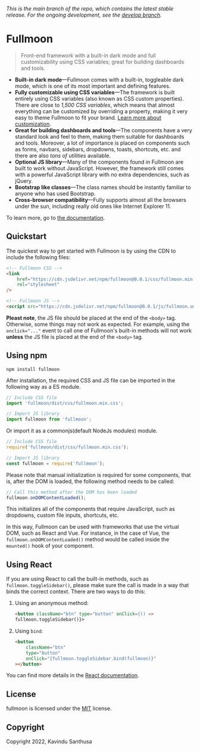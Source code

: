_This is the main branch of the repo, which contains the latest stable release. For the ongoing development, see the [develop branch](https://github.com/ksenginew/fullmoon/tree/develop)._


# Fullmoon

> Front-end framework with a built-in dark mode and full customizability using CSS variables; great for building dashboards and tools.

-   **Built-in dark mode**—Fullmoon comes with a built-in, toggleable dark mode, which is one of its most important and defining features.
-   **Fully customizable using CSS variables**—The framework is built entirely using CSS variables (also known as CSS custom properties). There are close to _1,500 CSS variables_, which means that almost everything can be customized by overriding a property, making it very easy to theme Fullmoon to fit your brand. [Learn more about customization](https://www.gethalfmoon.com/docs/customize/).
-   **Great for building dashboards and tools**—The components have a very standard look and feel to them, making them suitable for dashboards and tools. Moreover, a lot of importance is placed on components such as forms, navbars, sidebars, dropdowns, toasts, shortcuts, etc. and there are also _tons of utilities_ available.
-   **Optional JS library**—Many of the components found in Fullmoon are built to work without JavaScript. However, the framework still comes with a powerful JavaScript library with no extra dependencies, such as jQuery.
-   **Bootstrap like classes**—The class names should be instantly familiar to anyone who has used Bootstrap.
-   **Cross-browser compatibility**—Fully supports almost all the browsers under the sun, including really old ones like Internet Explorer 11.

To learn more, go to [the documentation](https://www.gethalfmoon.com/docs/introduction/).

## Quickstart

The quickest way to get started with Fullmoon is by using the CDN to include the following files:

```html
<!-- Fullmoon CSS -->
<link
    href="https://cdn.jsdelivr.net/npm/fullmoon@0.0.1/css/fullmoon.min.css"
    rel="stylesheet"
/>

<!-- Fullmoon JS -->
<script src="https://cdn.jsdelivr.net/npm/fullmoon@0.0.1/js/fullmoon.umd.js"></script>
```

**Pleast note**, the JS file should be placed at the end of the `<body>` tag. Otherwise, some things may not work as expected. For example, using the `onclick="..."` event to call one of Fullmoon's built-in methods will not work **unless** the JS file is placed at the end of the `<body>` tag.

## Using npm

```
npm install fullmoon
```

After installation, the required CSS and JS file can be imported in the following way as a ES module.

```javascript
// Include CSS file
import 'fullmoon/dist/css/fullmoon.min.css';

// Import JS library
import fullmoon from 'fullmoon';
```

Or import it as a commonjs(default NodeJs modules) module.

```javascript
// Include CSS file
require('fullmoon/dist/css/fullmoon.min.css');

// Import JS library
const fullmoon = require('fullmoon');
```

Please note that manual initialization is required for some components, that is, after the DOM is loaded, the following method needs to be called:

```javascript
// Call this method after the DOM has been loaded
fullmoon.onDOMContentLoaded();
```

This initializes all of the components that require JavaScript, such as dropdowns, custom file inputs, shortcuts, etc.

In this way, Fullmoon can be used with frameworks that use the virtual DOM, such as React and Vue. For instance, in the case of Vue, the `fullmoon.onDOMContentLoaded()` method would be called inside the `mounted()` hook of your component.

## Using React

If you are using React to call the built-in methods, such as `fullmoon.toggleSidebar()`, please make sure the call is made in a way that binds the correct context. There are two ways to do this:

1.  Using an anonymous method:

    ```html
    <button className="btn" type="button" onClick={() =>
    fullmoon.toggleSidebar()}>
    ```

2.  Using `bind`:

    ```html
    <button
        className="btn"
        type="button"
        onClick="{fullmoon.toggleSidebar.bind(fullmoon)}"
    ></button>
    ```

You can find more details in the [React documentation](https://reactjs.org/docs/faq-functions.html#why-is-binding-necessary-at-all).

## License

fullmoon is licensed under the [MIT](https://github.com/ksenginew/fullmoon/license) license.

## Copyright

Copyright 2022, Kavindu Santhusa
